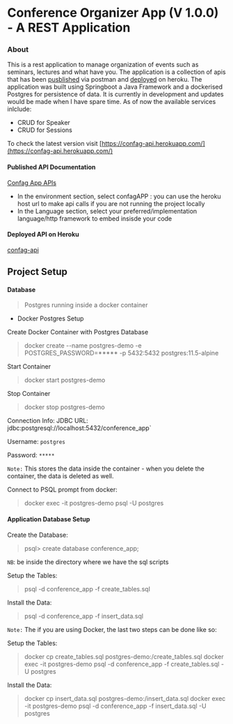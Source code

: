 # Conference Organizer App (V 1.0.0) - A REST Application

### About
This is a rest application to manage organization of events such as seminars, lectures and what have you. 
The application is a collection of apis that has been [pusblished](https://documenter.getpostman.com/view/13065084/TWDdhskt) via postman 
and [deployed](https://confag-api.herokuapp.com/) on heroku. 
The application was built using Springboot a Java Framework and  a dockerised Postgres for persistence of data. 
It is currently in development and updates would be made when I have spare time. 
As of now the available services inlclude:
- CRUD for Speaker
- CRUD for Sessions

To check the latest version visit [https://confag-api.herokuapp.com/](https://confag-api.herokuapp.com/)

#### Published API Documentation
[Confag App APIs](https://documenter.getpostman.com/view/13065084/TWDdhskt)
- In the environment section, select confagAPP : you can use the heroku host url to make api calls if you are not running the project locally
- In the Language section, select your preferred/implementation language/http framework to embed insisde your code

#### Deployed API on Heroku
[confag-api](https://confag-api.herokuapp.com/)


## Project Setup

#### Database
> Postgres running inside a docker container

- Docker Postgres Setup

Create Docker Container with Postgres Database
> docker create --name postgres-demo -e POSTGRES_PASSWORD=***** -p 5432:5432 postgres:11.5-alpine

Start Container
> docker start postgres-demo

Stop Container
> docker stop postgres-demo

Connection Info:
JDBC URL: jdbc:postgresql://localhost:5432/conference_app`

Username: `postgres`

Password: `*****`

`Note:` This stores the data inside the container - when you delete the container, the data is deleted as well.

Connect to PSQL prompt from docker:
> docker exec -it postgres-demo psql -U postgres

#### Application Database Setup

Create the Database:
> psql> create database conference_app;

`NB`: be inside the directory where we have the sql scripts

Setup the Tables:
> psql -d conference_app -f create_tables.sql

Install the Data:
> psql -d conference_app -f insert_data.sql

`Note:` The if you are using Docker, the last two steps can be done like so:

Setup the Tables:
> docker cp create_tables.sql postgres-demo:/create_tables.sql
> docker exec -it postgres-demo psql -d conference_app -f create_tables.sql -U postgres

Install the Data:
> docker cp insert_data.sql postgres-demo:/insert_data.sql
> docker exec -it postgres-demo psql -d conference_app -f insert_data.sql -U postgres
